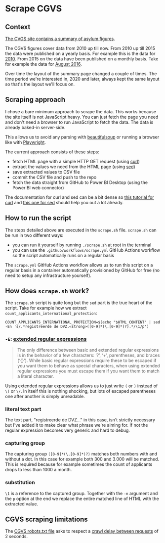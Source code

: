 # Scrape CGVS

## Context

[The CVGS site contains a summary of asylum figures](https://www.cgvs.be/nl/cijfers).

The CGVS figures cover data from 2010 up till now.
From 2010 up till 2015 the data were published on a yearly basis.
For example this is the data for [2010](https://www.cgvs.be/nl/actueel/overzicht-asielstatistieken-2010).
From 2015 on the data have been published on a monthly basis.
Take for example the data for [August 2016](https://www.cgvs.be/nl/actueel/asielstatistieken-augustus-2016).

Over time the layout of the summary page changed a couple of times.
The time period we're interested in, 2020 and later, always kept the same layout so that's the layout we'll focus on.

## Scraping approach

I chose a bare minimum approach to scrape the data.
This works because the site itself is not JavaScript heavy.
You can just fetch the page you need and don't need a browser to run JavaScript to fetch the data. The data is already baked-in server-side.

This allows us to avoid any parsing with [beautifulsoup](https://pypi.org/project/beautifulsoup4/) or running a browser like with [Playwright](https://playwright.dev/).

The current approach consists of these steps:

- fetch HTML page with a simple HTTP GET request (using [curl](https://curl.se/))
- extract the values we need from the HTML page (using [sed](https://www.gnu.org/software/sed/))
- save extracted values to CSV file
- commit the CSV file and push to the repo
- fetch the data straight from GitHub to Power BI Desktop (using the Power BI web connector)

The documentation for curl and sed can be a bit dense so [this tutorial for curl](https://www.digitalocean.com/community/tutorials/workflow-downloading-files-curl) and [this one for sed](https://www.digitalocean.com/community/tutorials/linux-sed-command) should help you out a lot already.

## How to run the script

The steps detailed above are executed in the `scrape.sh` file.
`scrape.sh` can be run in two different ways:

- you can run it yourself by running `./scrape.sh` at root in the terminal
- you can use the `.github/workflows/scrape.yml` GitHub Actions workflow so the script automatically runs on a regular basis

The `scrape.yml` GitHub Actions workflow allows us to run this script on a regular basis in a container automatically provisioned by GitHub for free (no need to setup any infrastructure yourself). 

## How does `scrape.sh` work?

The `scrape.sh` script is quite long but the `sed` part is the true heart of the script.
Take for example how we extract `count_applicants_international_protection`:

```
COUNT_APPLICANTS_INTERNATIONAL_PROTECTION=$(echo "$HTML_CONTENT" | sed -En 's/.*registreerde de DVZ.<strong>([0-9]*(\.[0-9]*)?).*/\1/p')
```

### `-E`: [extended regular expressions](https://www.gnu.org/software/sed/manual/html_node/Extended-regexps.html)

> The only difference between basic and extended regular expressions is in the behavior of a few characters: ‘?’, ‘+’, parentheses, and braces (‘{}’). While basic regular expressions require these to be escaped if you want them to behave as special characters, when using extended regular expressions you must escape them if you want them to match a literal character.

Using extended regular expressions allows us to just write `(` or `)` instead of `\(` or `\/`.
In itself this is nothing shocking, but lots of escaped parentheses one after another is simply unreadable.

### literal text part

The text part, "registreerde de DVZ..." in this case, isn't strictly necessary but I've added it to make clear what phrase we're aiming for. If not the regular expression becomes very generic and hard to debug.

### capturing group

The capturing group `([0-9]*(\.[0-9]*)?)` matches both numbers with and without a dot.
In this case for example both 300 and 3.000 will be matched.
This is required because for example sometimes the count of applicants drops to less than 1000 a month.

### substitution

`\1` is a reference to the captured group.
Together with the `-n` argument and the `p` option at the end we replace the entire matched line of HTML with the extracted value.

## CGVS scraping limitations

The [CGVS robots.txt file](https://www.cgvs.be/robots.txt) asks to respect a [crawl delay between requests](https://developers.google.com/search/docs/crawling-indexing/robots/robots_txt) of 2 seconds.